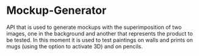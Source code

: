 # Mockup-Generator
API that is used to generate mockups with the superimposition of two images, one in the background and another that represents the product to be tested. In this moment it is used to test paintings on walls and prints on mugs (using the option to activate 3D) and on pencils.
